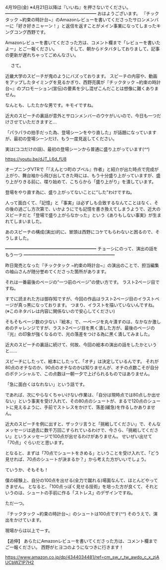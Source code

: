 4月19日(金) ※4月21日以降は『いいね』を押さないでください。
━━━━━━━━━━━━━━━━━━━━━
おはようございます。
『チックタック ~約束の時計台~』のAmazonレビューを書いてくださったサロンメンバーに「好き好きニャーン！」と返信を返すことがメイン事業になってしまったキングコング西野です。　　

Amazonレビューを書いてくださった方は、コメント欄まで「レビューを書いたよー」とご一報ください。
　
　
そして、朝からドタバタしておりまして、記事の更新が遅れちゃってごめんなさい。

　
さて。

近畿大学のスピーチが鬼のようにバズっております。
スピーチの内容や、動画をアップしたタイミングを見るかぎり、西野亮廣が『チックタック ~約束の時計台~』のプロモーション(宣伝)の要素を少し混ぜこんだことは想像に難くありません。

なんとも、したたかな男です。キモイですね。

近大のスピーチの裏話が意外とサロンメンバーのウケがいいので、今日も一つだけさせていただきますと…

「パラパラの拍手だった為、登場シーンをやり直した」が話題になっていますが、最初の登場シーンだけ、もう一度見返してください。

実は(ココだけの話)、最初の登場シーンから普通に盛り上がっています(*^^*)

https://youtu.be/dJT_L6d_fU8

オープニングVTRで「『えんとつ町のプペル』作者」と紹介が出た時点で完成が上がり、舞台袖から飛び出してきた時には、もう十分盛り上がっていますが、盛り上がりきる前に、喋り始めて、こちらから「盛り上がり」を潰しています。

登場をやり直す為に、盛り上がってないことに“した”わけですね。

人って面白くて、「記憶」と「事実」は必ずしも合致するなんてことはなく、その後の過ごし方次第で、いかようにでも記憶を書き換えてしまうようで、近大のスピーチだと「登場で盛り上がらなかった」という《ありもしない事実》が生まれてしまいました。

あのスピーチの構成(演出)的に、冒頭は西野にコケてもらわないと困るので、そうしました。

━━━━━━━━━━━━━━━━━━━━━
チョーシにのって、演出の話をもう一つ
━━━━━━━━━━━━━━━━━━━━━

昨日発売となった『チックタック ~約束の時計台~』の演出のことで、担当編集の袖山さんが随分誉めてくださった箇所があります。

それは一番最後のページの“一つ前のページ”の使い方です。
ラスト2ページ目ですね。

すでに読まれた方は御存知ですが、今回の作品はラスト2ページ目のイラストページが真っ黒になっております。
つまり、イラストを描いていないんですね。
(※このネタバレは内容に関係ないので安心してください)

そもそもページ数の少ない『絵本』で、一ページを丸々潰すのは、なかなか激しめのチャレンジですが、ラスト2ページ目を黒く潰した方が、最後のページの『光』の印象が強くなるので、光の落差をつける為に黒く潰してみました。

近大のスピーチの裏話に続けて、何故、今回の絵本の演出の話をしたかというと……

スピーチにしたって、絵本にしたって、「オチ」は決定しているんです。
それが80点のオチなのか、90点のオチなのかは知りませんが、オチの点数こそが自分のポテンシャルで、この点数は一朝一夕で上げられるものではありません。

「急に面白くはなれない」という話です。

であれば、次にやらなくちゃいけない作業は、「自分は現時点では80点しか出せない」という事実を受け入れて、その80点のシュートが、まるで120点のシュートに見えるように、手前でストレスをかけて、落差(緩急)を作るしかありません。

近大のスピーチを例に出すと、ザックリ言うと「挑戦してください」で、そんなメッセージは過去に数千万回こすられているわけで、今さら、「挑戦してください」というメッセージで100点が出せるわけがありません。
せいぜい出せて「70点」ぐらいだと思います。

となると、まずは「70点でシュートをきめる」ということを受け入れて、「どう見せれば、70点のシュートが決まるか？」から考えた方がいいでしょう。

ていうか、そもそも！

僕の経験上、自分の100点を出せる(全力で蹴れる)場面なんて、ほとんどやってきません。
となると、「100点っぽく見せる技術」を培った方が良くて、それというのは、シュートの手前に作る「ストレス」のデザインですね。

ただ一つ。

『チックタック ~約束の時計台~』のシュートは100点です(*^^*)
そのうえで、演出をかけています。

現場からは以上でーす。

【追伸】
あらたにAmazonレビューを書いてくださった方は、コメント欄までご一報ください。
西野がヒヨコのようになつきに行きます！

https://www.amazon.co.jp/dp/4344034481/ref=cm_sw_r_tw_awdo_c_x_zjAUCbWZ1P7H2
